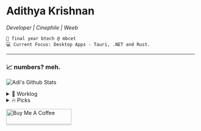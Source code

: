 <div>   
    
# Adithya Krishnan 
*Developer | Cinephile | Weeb*

    💼 final year btech @ mbcet  
    💻 Current Focus: Desktop Apps - Tauri, .NET and Rust.  

---

</div>

### 📈 numbers? meh.  
 ![Adi's Github Stats](https://github-readme-stats.vercel.app/api?username=fal3n-4ngel&count_private=true&show_icons=true&theme=github_dark_dimmed)


<details>
  <summary>🌱 Worklog  </summary>

  - [fal3n-4ngel/prescription-app](https://github.com/fal3n-4ngel/prescription-app) -  (1 month ago)
  - [fal3n-4ngel/resume](https://github.com/fal3n-4ngel/resume) -  (1 month ago)
  - [fal3n-4ngel/dotfiles](https://github.com/fal3n-4ngel/dotfiles) - Dotfiles of my Personal System (5 months ago)
  - [fal3n-4ngel/git-wrapped24](https://github.com/fal3n-4ngel/git-wrapped24) - Git Wrapped is a web application that provides a beautiful visualization of your GitHub contributions. (5 months ago)
  - [fal3n-4ngel/ollama-chat](https://github.com/fal3n-4ngel/ollama-chat) -  (6 months ago)
</details>

<details>
  <summary>🔥 Picks </summary>
   
  - [helallao/perplexity-ai](https://github.com/helallao/perplexity-ai) - Unofficial API Wrapper for Perplexity.ai &#43; Account Generator with Web Interface (1 week ago)
  - [landing-ai/vision-agent](https://github.com/landing-ai/vision-agent) - Vision agent (2 weeks ago)
  - [hacksider/Deep-Live-Cam](https://github.com/hacksider/Deep-Live-Cam) - real time face swap and one-click video deepfake with only a single image (4 weeks ago)
  - [simple-icons/simple-icons](https://github.com/simple-icons/simple-icons) - SVG icons for popular brands (1 month ago)
  - [PatrickJS/awesome-cursorrules](https://github.com/PatrickJS/awesome-cursorrules) - 📄 A curated list of awesome .cursorrules files (1 month ago)
</details>


<a href="https://www.buymeacoffee.com/fal3n4ngel" target="_blank"><img src="https://www.buymeacoffee.com/assets/img/custom_images/orange_img.png" alt="Buy Me A Coffee" style="height: 41px !important;width: 174px !important;box-shadow: 0px 3px 2px 0px rgba(190, 190, 190, 0.5) !important;-webkit-box-shadow: 0px 3px 2px 0px rgba(190, 190, 190, 0.5) !important;" ></a>


